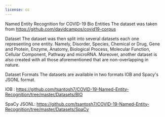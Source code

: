 ```yaml
---
license: cc
---
```


Named Entity Recognition for COVID-19 Bio Entities
The dataset was taken from https://github.com/davidcampos/covid19-corpus

Dataset
The dataset was then split into several datasets each one representing one entity. Namely, Disorder, Species, Chemical or Drug, Gene and Protein, Enzyme, Anatomy, Biological Process, Molecular Function, Cellular Component, Pathway and microRNA. Moreover, another dataset is also created with all those aforementioned that are non-overlapping in nature.

Dataset Formats
The datasets are available in two formats IOB and Spacy's JSONL format.

IOB : https://github.com/tsantosh7/COVID-19-Named-Entity-Recognition/tree/master/Datasets/BIO

SpaCy JSONL: https://github.com/tsantosh7/COVID-19-Named-Entity-Recognition/tree/master/Datasets/SpaCy

